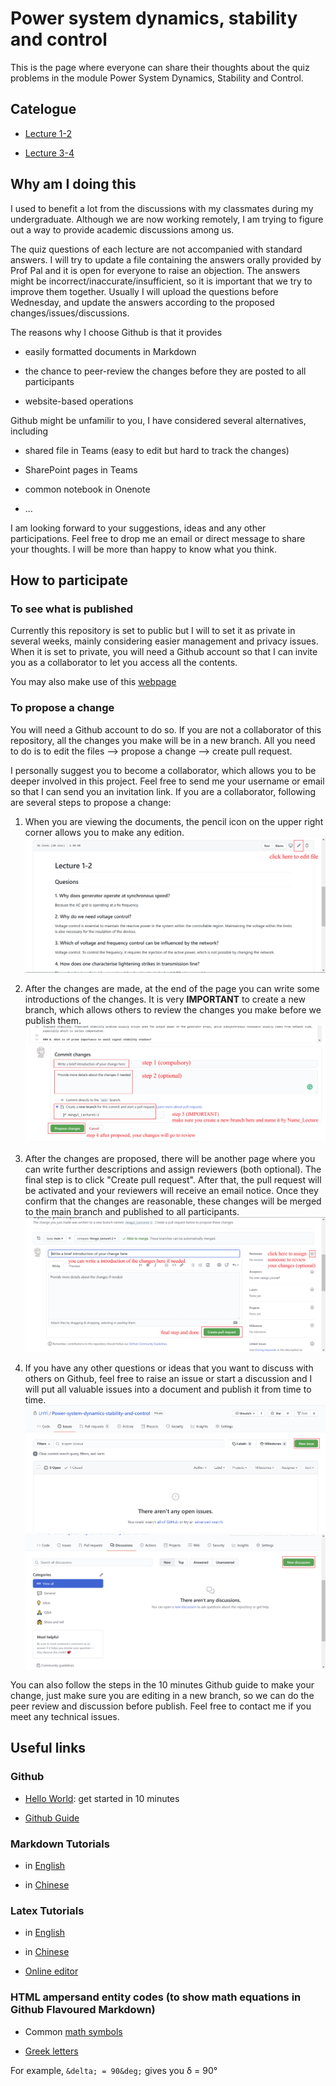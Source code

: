# Power system dynamics, stability and control

This is the page where everyone can share their thoughts about the quiz problems in the module Power System Dynamics, Stability and Control.

## Catelogue

- [Lecture 1-2](/Lecture%201-2.md)

- [Lecture 3-4](/Lecture%203-4.md)

## Why am I doing this

I used to benefit a lot from the discussions with my classmates during my undergraduate. Although we are now working remotely, I am trying to figure out a way to provide academic discussions among us.

The quiz questions of each lecture are not accompanied with standard answers. I will try to update a file containing the answers orally provided by Prof Pal and it is open for everyone to raise an objection. The answers might be incorrect/inaccurate/insufficient, so it is important that we try to improve them together. Usually I will upload the questions before Wednesday, and update the answers according to the proposed changes/issues/discussions.

The reasons why I choose Github is that it provides

- easily formatted documents in Markdown

- the chance to peer-review the changes before they are posted to all participants

- website-based operations

Github might be unfamilir to you, I have considered several alternatives, including

- shared file in Teams (easy to edit but hard to track the changes)

- SharePoint pages in Teams

- common notebook in Onenote

- ...

I am looking forward to your suggestions, ideas and any other participations. Feel free to drop me an email or direct message to share your thoughts. I will be more than happy to know what you think.

## How to participate

### To see what is published

Currently this repository is set to public but I will to set it as private in several weeks, mainly considering easier management and privacy issues. When it is set to private, you will need a Github account so that I can invite you as a collaborator to let you access all the contents.

You may also make use of this [webpage](https://hongyili.net/Power-system-dynamics-stability-and-control/)

### To propose a change

You will need a Github account to do so. If you are not a collaborator of this repository, all the changes you make will be in a new branch. All you need to do is to edit the files --> propose a change --> create pull request.

I personally suggest you to become a collaborator, which allows you to be deeper involved in this project. Feel free to send me your username or email so that I can send you an invitation link. If you are a collaborator, following are several steps to propose a change:

1. When you are viewing the documents, the pencil icon on the upper right corner allows you to make any edition.
![edit file](https://github.com/LHYi/Power-system-dynamics-stability-and-control/blob/main/figures/edit-file.png)

2. After the changes are made, at the end of the page you can write some introductions of the changes. It is very **IMPORTANT** to create a new branch, which allows others to review the changes you make before we publish them.
![commit changes](https://github.com/LHYi/Power-system-dynamics-stability-and-control/blob/main/figures/commit-change.png)

3. After the changes are proposed, there will be another page where you can write further descriptions and assign reviewers (both optional). The final step is to click "Create pull request". After that, the pull request will be activated and your reviewers will receive an email notice. Once they confirm that the changes are reasonable, these changes will be merged to the main branch and published to all participants.
![pull request](https://github.com/LHYi/Power-system-dynamics-stability-and-control/blob/main/figures/pull-request.png)

4. If you have any other questions or ideas that you want to discuss with others on Github, feel free to raise an issue or start a discussion and I will put all valuable issues into a document and publish it from time to time.
![raise an issue](https://github.com/LHYi/Power-system-dynamics-stability-and-control/blob/main/figures/issues.png)
![start a discussion](https://github.com/LHYi/Power-system-dynamics-stability-and-control/blob/main/figures/discussion.png)

You can also follow the steps in the 10 minutes Github guide to make your change, just make sure you are editing in a new branch, so we can do the peer review and discussion before publish. Feel free to contact me if you meet any technical issues.

## Useful links

### Github

- [Hello World](https://guides.github.com/activities/hello-world/): get started in 10 minutes

- [Github Guide](https://guides.github.com/)

### Markdown Tutorials

- in [English](https://www.markdownguide.org/)

- in [Chinese](https://www.runoob.com/markdown/md-tutorial.html)

### Latex Tutorials

- in [English](https://www.overleaf.com/learn/latex/Learn_LaTeX_in_30_minutes)

- in [Chinese](https://zhuanlan.zhihu.com/p/109446026)

- [Online editor](https://www.overleaf.com/)

### HTML ampersand entity codes (to show math equations in Github Flavoured Markdown)

- Common [math symbols](http://sites.psu.edu/symbolcodes/codehtml/#math)

- [Greek letters](https://www.keynotesupport.com/internet/special-characters-greek-letters-symbols.shtml)

For example, `&delta; = 90&deg;` gives you &delta; = 90&deg;
